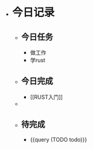 - # 今日记录
	- ## 今日任务
		- 做工作
		- 学rust
	- ##  今日完成
		- [[RUST入门]]
	-
	- ## 待完成
		- {{query (TODO todo)}}